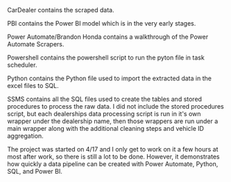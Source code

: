 CarDealer contains the scraped data.

PBI contains the Power BI model which is in the very early stages.

Power Automate/Brandon Honda contains a walkthrough of the Power Automate Scrapers.

Powershell contains the powershell script to run the pyton file in task scheduler.

Python contains the Python file used to import the extracted data in the excel files to SQL.

SSMS contains all the SQL files used to create the tables and stored procedures to process the raw data. I did not include the stored procedures script, but each dealerships data processing script is run in it's own wrapper under the dealership name, then those wrappers are run under a main wrapper along with the additional cleaning steps and vehicle ID aggregation.

The project was started on 4/17 and I only get to work on it a few hours at most after work, so there is still a lot to be done. However, it demonstrates how quickly a data pipeline can be created with Power Automate, Python, SQL, and Power BI.
